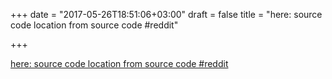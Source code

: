 +++
date = "2017-05-26T18:51:06+03:00"
draft = false
title = "here: source code location from source code  #reddit"

+++

<p><a href="https://t.co/v4vhDVo4Vt">here: source code location from source code  #reddit</a></p>